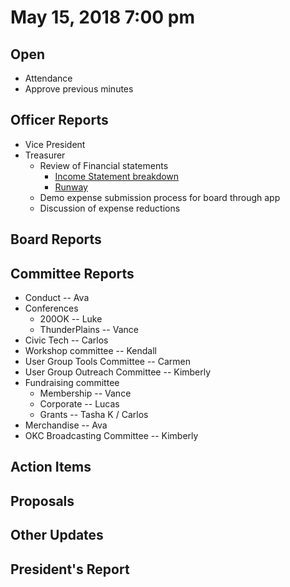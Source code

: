 # May 15, 2018 7:00 pm

## Open
* Attendance
* Approve previous minutes

## Officer Reports
* Vice President
* Treasurer
    - Review of Financial statements
        - [Income Statement breakdown](https://reporting.xero.com/!xNHkh/v1/Published/3739245)
        - [Runway]()
    - Demo expense submission process for board through app
    - Discussion of expense reductions

## Board Reports

## Committee Reports

* Conduct -- Ava
* Conferences
    - 200OK -- Luke
    - ThunderPlains -- Vance
* Civic Tech -- Carlos
* Workshop committee -- Kendall
* User Group Tools Committee -- Carmen
* User Group Outreach Committee -- Kimberly
* Fundraising committee
    - Membership -- Vance
    - Corporate -- Lucas
    - Grants -- Tasha K / Carlos
* Merchandise -- Ava
* OKC Broadcasting Committee -- Kimberly

## Action Items

## Proposals

## Other Updates

## President's Report 
